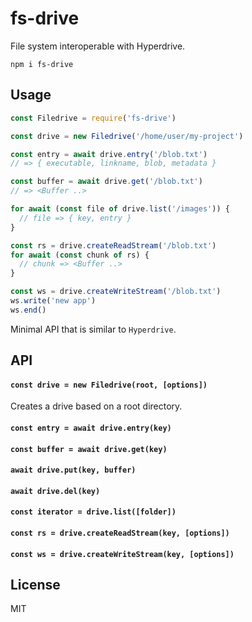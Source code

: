 # fs-drive

File system interoperable with Hyperdrive.

```
npm i fs-drive
```

## Usage
```javascript
const Filedrive = require('fs-drive')

const drive = new Filedrive('/home/user/my-project')

const entry = await drive.entry('/blob.txt')
// => { executable, linkname, blob, metadata }

const buffer = await drive.get('/blob.txt')
// => <Buffer ..>

for await (const file of drive.list('/images')) {
  // file => { key, entry }
}

const rs = drive.createReadStream('/blob.txt')
for await (const chunk of rs) {
  // chunk => <Buffer ..>
}

const ws = drive.createWriteStream('/blob.txt')
ws.write('new app')
ws.end()
```

Minimal API that is similar to `Hyperdrive`.

## API

#### `const drive = new Filedrive(root, [options])`

Creates a drive based on a root directory.

#### `const entry = await drive.entry(key)`

#### `const buffer = await drive.get(key)`

#### `await drive.put(key, buffer)`

#### `await drive.del(key)`

#### `const iterator = drive.list([folder])`

#### `const rs = drive.createReadStream(key, [options])`

#### `const ws = drive.createWriteStream(key, [options])`

## License
MIT

